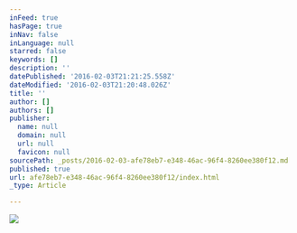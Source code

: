 ```yaml
---
inFeed: true
hasPage: true
inNav: false
inLanguage: null
starred: false
keywords: []
description: ''
datePublished: '2016-02-03T21:21:25.558Z'
dateModified: '2016-02-03T21:20:48.026Z'
title: ''
author: []
authors: []
publisher:
  name: null
  domain: null
  url: null
  favicon: null
sourcePath: _posts/2016-02-03-afe78eb7-e348-46ac-96f4-8260ee380f12.md
published: true
url: afe78eb7-e348-46ac-96f4-8260ee380f12/index.html
_type: Article

---
```

![](https://the-grid-user-content.s3-us-west-2.amazonaws.com/04a0dd7d-253e-4d9c-90dc-13224ffab380.png)